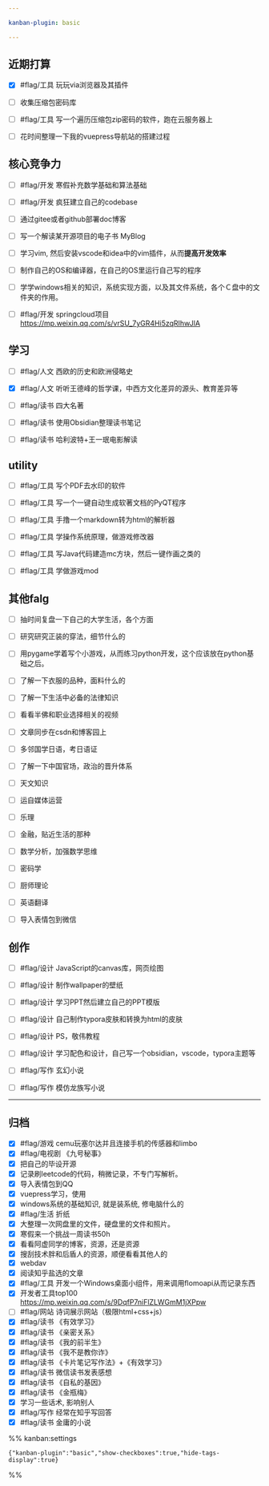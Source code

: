 ```yaml
---

kanban-plugin: basic

---
```


## 近期打算

- [x] #flag/工具 玩玩via浏览器及其插件
- [ ] 收集压缩包密码库
- [ ] #flag/工具 写一个遍历压缩包zip密码的软件，跑在云服务器上
- [ ] 花时间整理一下我的vuepress导航站的搭建过程


## 核心竞争力

- [ ] #flag/开发 寒假补充数学基础和算法基础
- [ ] #flag/开发 疯狂建立自己的codebase
- [ ] 通过gitee或者github部署doc博客
- [ ] 写一个解读某开源项目的电子书 MyBlog
- [ ] 学习vim, 然后安装vscode和idea中的vim插件，从而**提高开发效率**
- [ ] 制作自己的OS和编译器，在自己的OS里运行自己写的程序
- [ ] 学学windows相关的知识，系统实现方面，以及其文件系统，各个Ｃ盘中的文件夹的作用。
- [ ] #flag/开发 springcloud项目 https://mp.weixin.qq.com/s/vrSU_7yGR4Hi5zqRIhwJlA


## 学习

- [ ] #flag/人文 西欧的历史和欧洲侵略史
- [x] #flag/人文 听听王德峰的哲学课，中西方文化差异的源头、教育差异等
- [ ] #flag/读书 四大名著
- [ ] #flag/读书 使用Obsidian整理读书笔记
- [ ] #flag/读书 哈利波特+王一珉电影解读


## utility

- [ ] #flag/工具 写个PDF去水印的软件
- [ ] #flag/工具 写一个一键自动生成软著文档的PyQT程序
- [ ] #flag/工具 手撸一个markdown转为html的解析器
- [ ] #flag/工具 学操作系统原理，做游戏修改器
- [ ] #flag/工具 写Java代码建造mc方块，然后一键作画之类的
- [ ] #flag/工具 学做游戏mod


## 其他falg

- [ ] 抽时间复盘一下自己的大学生活，各个方面
- [ ] 研究研究正装的穿法，细节什么的
- [ ] 用pygame学着写个小游戏，从而练习python开发，这个应该放在python基础之后。
- [ ] 了解一下衣服的品种，面料什么的
- [ ] 了解一下生活中必备的法律知识
- [ ] 看看半佛和职业选择相关的视频
- [ ] 文章同步在csdn和博客园上
- [ ] 多邻国学日语，考日语证
- [ ] 了解一下中国官场，政治的晋升体系
- [ ] 天文知识
- [ ] 运自媒体运营
- [ ] 乐理
- [ ] 金融，贴近生活的那种
- [ ] 数学分析，加强数学思维
- [ ] 密码学
- [ ] 厨师理论
- [ ] 英语翻译
- [ ] 导入表情包到微信


## 创作

- [ ] #flag/设计 JavaScript的canvas库，网页绘图
- [ ] #flag/设计 制作wallpaper的壁纸
- [ ] #flag/设计 学习PPT然后建立自己的PPT模版
- [ ] #flag/设计 自己制作typora皮肤和转换为html的皮肤
- [ ] #flag/设计 PS，敬伟教程
- [ ] #flag/设计 学习配色和设计，自己写一个obsidian，vscode，typora主题等
- [ ] #flag/写作 玄幻小说
- [ ] #flag/写作 模仿龙族写小说


***

## 归档

- [x] #flag/游戏 cemu玩塞尔达并且连接手机的传感器和limbo
- [x] #flag/电视剧 《九号秘事》
- [x] 把自己的毕设开源
- [x] 记录刷leetcode的代码，稍微记录，不专门写解析。
- [x] 导入表情包到QQ
- [x] vuepress学习，使用
- [x] windows系统的基础知识, 就是装系统, 修电脑什么的
- [x] #flag/生活 折纸
- [x] 大整理一次网盘里的文件，硬盘里的文件和照片。
- [x] 寒假来一个挑战一周读书50h
- [x] 看看阿虚同学的博客，资源，还是资源
- [x] 搜刮技术胖和后盾人的资源，顺便看看其他人的
- [x] webdav
- [x] 阅读知乎盐选的文章
- [x] #flag/工具 开发一个Windows桌面小组件，用来调用flomoapi从而记录东西
- [x] 开发者工具top100 https://mp.weixin.qq.com/s/9DqfP7niFlZLWGmM1jXPpw
- [ ] #flag/网站 诗词展示网站（极限html+css+js）
- [x] #flag/读书 《有效学习》
- [x] #flag/读书 《亲密关系》
- [x] #flag/读书 《我的前半生》
- [x] #flag/读书 《我不是教你诈》
- [x] #flag/读书 《卡片笔记写作法》+《有效学习》
- [x] #flag/读书 微信读书发表感想
- [x] #flag/读书 《自私的基因》
- [x] #flag/读书 《金瓶梅》
- [x] 学习一些话术, 影响别人
- [x] #flag/写作 经常在知乎写回答
- [x] #flag/读书 金庸的小说

%% kanban:settings
```
{"kanban-plugin":"basic","show-checkboxes":true,"hide-tags-display":true}
```
%%